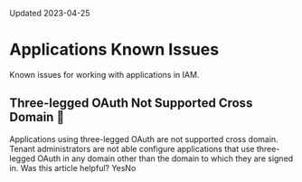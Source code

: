 Updated 2023-04-25
# Applications Known Issues
Known issues for working with applications in IAM.
## Three-legged OAuth Not Supported Cross Domain 🔗 
Applications using three-legged OAuth are not supported cross domain.
Tenant administrators are not able configure applications that use three-legged OAuth in any domain other than the domain to which they are signed in.
Was this article helpful?
YesNo

